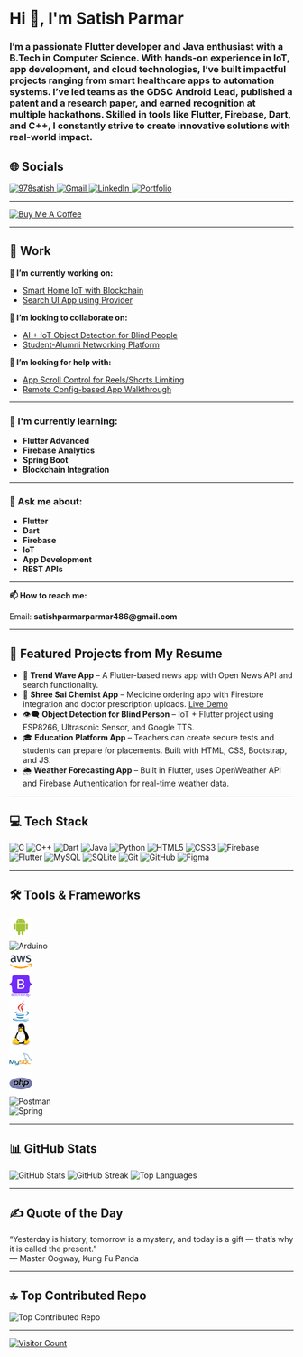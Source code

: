   <div class="container mx-auto p-4 sm:p-8 md:p-12 bg-gray-950 shadow-xl rounded-lg my-8 text-gray-100">

  <h1 class="text-4xl sm:text-5xl font-extrabold text-center text-gray-50 mb-6 flex items-center justify-center">
            Hi 👋, I'm Satish Parmar
        </h1>
        <h3 class="text-center text-lg text-gray-400 mb-8 pb-4 border-b-2 border-gray-800">
            I’m a passionate Flutter developer and Java enthusiast with a B.Tech in Computer Science. With hands-on experience in IoT, app development, and cloud technologies, I’ve built impactful projects ranging from smart healthcare apps to automation systems. I’ve led teams as the GDSC Android Lead, published a patent and a research paper, and earned recognition at multiple hackathons. Skilled in tools like Flutter, Firebase, Dart, and C++, I constantly strive to create innovative solutions with real-world impact.
        </h3>
 <!-- Socials Section -->
        <div class="mb-10">
            <h2 class="text-3xl font-bold text-gray-100 mb-4 flex items-center">
                <span class="mr-2 text-purple-400">🌐</span> Socials
            </h2>
            <div class="flex flex-wrap gap-4 justify-start">
                <a href="https://twitter.com/978satish" target="_blank">
                    <img src="https://img.shields.io/twitter/follow/978satish?logo=twitter&style=for-the-badge" alt="978satish" class="rounded-md shadow-sm"/>
                </a>
                <a href="mailto:satishparmarparmar486@gmail.com">
                    <img src="https://img.shields.io/badge/Gmail-satishparmarparmar486@gmail.com-red?style=for-the-badge&logo=gmail&logoColor=white" alt="Gmail" class="rounded-md shadow-sm"/>
                </a>
                <a href="https://www.linkedin.com/in/satish-parmar-8021a5245/">
                    <img src="https://img.shields.io/badge/LinkedIn-Satish%20Parmar-blue?style=for-the-badge&logo=linkedin&logoColor=white" alt="LinkedIn" class="rounded-md shadow-sm"/>
                </a>
                <a href="https://satishparmar1.github.io/Portfolio/">
                    <img src="https://img.shields.io/badge/Portfolio-Visit-blueviolet?style=for-the-badge&logo=githubpages&logoColor=white" alt="Portfolio" class="rounded-md shadow-sm"/>
                </a>
            </div>
        </div>
        <hr class="border-b-2 border-[#374151] mb-8 pb-4">
<!-- Buy Me A Coffee -->
        <div class="mb-10 text-center">
            <a href="https://www.buymeacoffee.com/invite/SatishParmar1" target="_blank" class="inline-block">
                <img src="https://img.shields.io/badge/Buy%20Me%20a%20Coffee-Support%20My%20Work-yellow?style=for-the-badge&logo=buy-me-a-coffee&logoColor=black" alt="Buy Me A Coffee" class="rounded-md shadow-sm"/>
            </a>
        </div>
        <hr class="border-b-2 border-[#374151] mb-8 pb-4">
        <!-- Work Section -->
        <div class="mb-10">
            <h2 class="text-3xl font-bold text-gray-100 mb-4 flex items-center">
                <span class="mr-2 text-red-500">🚀</span> Work
            </h2>
            <div class="flex flex-wrap justify-center text-left">
                <div class="m-2 p-4 max-w-sm w-full md:w-1/2 lg:w-1/3 xl:w-1/4 bg-gray-800 rounded-lg shadow-md">
                    <strong class="text-green-400">🔭 I’m currently working on:</strong><br>
                    <ul class="list-disc list-inside ml-4 mt-1 text-gray-300">
                        <li><a href="https://github.com/SatishParmar1" class="text-green-300 hover:underline">Smart Home IoT with Blockchain</a></li>
                        <li><a href="https://github.com/SatishParmar1" class="text-green-300 hover:underline">Search UI App using Provider</a></li>
                    </ul>
                </div>

  <div class="m-2 p-4 max-w-sm w-full md:w-1/2 lg:w-1/3 xl:w-1/4 bg-gray-800 rounded-lg shadow-md">
                    <strong class="text-green-400">👯 I’m looking to collaborate on:</strong><br>
                    <ul class="list-disc list-inside ml-4 mt-1 text-gray-300">
                        <li><a href="https://github.com/SatishParmar1" class="text-green-300 hover:underline">AI + IoT Object Detection for Blind People</a></li>
                        <li><a href="https://github.com/SatishParmar1" class="text-green-300 hover:underline">Student-Alumni Networking Platform</a></li>
                    </ul>
                </div>

<div class="m-2 p-4 max-w-sm w-full md:w-1/2 lg:w-1/3 xl:w-1/4 bg-gray-800 rounded-lg shadow-md">
                    <strong class="text-green-400">🤝 I’m looking for help with:</strong><br>
                    <ul class="list-disc list-inside ml-4 mt-1 text-gray-300">
                        <li><a href="https://github.com/SatishParmar1" class="text-green-300 hover:underline">App Scroll Control for Reels/Shorts Limiting</a></li>
                        <li><a href="https://github.com/SatishParmar1" class="text-green-300 hover:underline">Remote Config-based App Walkthrough</a></li>
                    </ul>
                </div>

---

### 🌱 I'm currently learning:

* **Flutter Advanced**
* **Firebase Analytics**
* **Spring Boot**
* **Blockchain Integration**

---

### 💬 Ask me about:

* **Flutter**
* **Dart**
* **Firebase**
* **IoT**
* **App Development**
* **REST APIs**

---


</div>

<div class="m-2 p-4 max-w-sm w-full md:w-1/2 lg:w-1/3 xl:w-1/4 bg-gray-800 rounded-lg shadow-md">
                    <strong class="text-green-400">📫 How to reach me:</strong><br>
                    <p class="mt-1 text-gray-300">Email: <strong class="text-green-300">satishparmarparmar486@gmail.com</strong></p>
                </div>
            </div>
        </div>
        <hr class="border-b-2 border-[#374151] mb-8 pb-4">


<div class="mb-10">
            <h2 class="text-3xl font-bold text-gray-100 mb-4 flex items-center">
                <span class="mr-2 text-pink-400">📱</span> Featured Projects from My Resume
            </h2>
            <ul class="list-disc list-inside text-gray-300 ml-4 space-y-2">
                <li>📰 <strong class="text-green-400">Trend Wave App</strong> – A Flutter-based news app with Open News API and search functionality.</li>
                <li>💊 <strong class="text-green-400">Shree Sai Chemist App</strong> – Medicine ordering app with Firestore integration and doctor prescription uploads. <a href="https://bit.ly/shreesaichemist" class="text-green-300 hover:underline" target="_blank">Live Demo</a></li>
                <li>👁️‍🗨️ <strong class="text-green-400">Object Detection for Blind Person</strong> – IoT + Flutter project using ESP8266, Ultrasonic Sensor, and Google TTS.</li>
                <li>🎓 <strong class="text-green-400">Education Platform App</strong> – Teachers can create secure tests and students can prepare for placements. Built with HTML, CSS, Bootstrap, and JS.</li>
                <li>🌦️ <strong class="text-green-400">Weather Forecasting App</strong> – Built in Flutter, uses OpenWeather API and Firebase Authentication for real-time weather data.</li>
            </ul>
        </div>
        <hr class="border-b-2 border-[#374151] mb-8 pb-4">

<div class="mb-10">
            <h2 class="text-3xl font-bold text-gray-100 mb-4 flex items-center">
                <span class="mr-2 text-indigo-400">💻</span> Tech Stack
            </h2>
            <div class="flex flex-wrap gap-3 justify-center">
                <img src="https://img.shields.io/badge/c-%2300599C.svg?style=for-the-badge&logo=c&logoColor=white" alt="C" class="rounded-md shadow-sm"/>
                <img src="https://img.shields.io/badge/c++-%2300599C.svg?style=for-the-badge&logo=c%2B%2B&logoColor=white" alt="C++" class="rounded-md shadow-sm"/>
                <img src="https://img.shields.io/badge/dart-%230175C2.svg?style=for-the-badge&logo=dart&logoColor=white" alt="Dart" class="rounded-md shadow-sm"/>
                <img src="https://img.shields.io/badge/java-%23ED8B00.svg?style=for-the-badge&logo=openjdk&logoColor=white" alt="Java" class="rounded-md shadow-sm"/>
                <img src="https://img.shields.io/badge/python-3670A0?style=for-the-badge&logo=python&logoColor=ffdd54" alt="Python" class="rounded-md shadow-sm"/>
                <img src="https://img.shields.io/badge/html5-%23E34F26.svg?style=for-the-badge&logo=html5&logoColor=white" alt="HTML5" class="rounded-md shadow-sm"/>
                <img src="https://img.shields.io/badge/css3-%231572B6.svg?style=for-the-badge&logo=css3&logoColor=white" alt="CSS3" class="rounded-md shadow-sm"/>
                <img src="https://img.shields.io/badge/firebase-%23039BE5.svg?style=for-the-badge&logo=firebase" alt="Firebase" class="rounded-md shadow-sm"/>
                <img src="https://img.shields.io/badge/Flutter-%2302569B.svg?style=for-the-badge&logo=Flutter&logoColor=white" alt="Flutter" class="rounded-md shadow-sm"/>
                <img src="https://img.shields.io/badge/mysql-4479A1.svg?style=for-the-badge&logo=mysql&logoColor=white" alt="MySQL" class="rounded-md shadow-sm"/>
                <img src="https://img.shields.io/badge/sqlite-%2307405e.svg?style=for-the-badge&logo=sqlite&logoColor=white" alt="SQLite" class="rounded-md shadow-sm"/>
                <img src="https://img.shields.io/badge/git-%23F05033.svg?style=for-the-badge&logo=git&logoColor=white" alt="Git" class="rounded-md shadow-sm"/>
                <img src="https://img.shields.io/badge/github-%23121011.svg?style=for-the-badge&logo=github&logoColor=white" alt="GitHub" class="rounded-md shadow-sm"/>
                <img src="https://img.shields.io/badge/figma-%23F24E1E.svg?style=for-the-badge&logo=figma&logoColor=white" alt="Figma" class="rounded-md shadow-sm"/>
            </div>
        </div>
        <hr class="border-b-2 border-[#374151] mb-8 pb-4">

<div class="mb-10">
            <h2 class="text-3xl font-bold text-gray-100 mb-4 flex items-center">
                <span class="mr-2 text-green-500">🛠️</span> Tools & Frameworks
            </h2>
            <div class="bg-[#1a1a1a] flex flex-wrap gap-4 justify-start p-5 rounded-lg overflow-x-auto">
                <div class="bg-[#262629] p-3 rounded-lg w-20 h-20 flex items-center justify-center flex-shrink-0">
                    <img src="https://raw.githubusercontent.com/devicons/devicon/master/icons/android/android-original-wordmark.svg" width="40" height="40" alt="Android"/>
                </div>
                <div class="bg-[#262629] p-3 rounded-lg w-20 h-20 flex items-center justify-center flex-shrink-0">
                    <img src="https://cdn.worldvectorlogo.com/logos/arduino-1.svg" width="40" height="40" alt="Arduino"/>
                </div>
                <div class="bg-[#262629] p-3 rounded-lg w-20 h-20 flex items-center justify-center flex-shrink-0">
                    <img src="https://raw.githubusercontent.com/devicons/devicon/master/icons/amazonwebservices/amazonwebservices-original-wordmark.svg" width="40" height="40" alt="AWS"/>
                </div>
                <div class="bg-[#262629] p-3 rounded-lg w-20 h-20 flex items-center justify-center flex-shrink-0">
                    <img src="https://raw.githubusercontent.com/devicons/devicon/master/icons/bootstrap/bootstrap-plain-wordmark.svg" width="40" height="40" alt="Bootstrap"/>
                </div>
                <div class="bg-[#262629] p-3 rounded-lg w-20 h-20 flex items-center justify-center flex-shrink-0">
                    <img src="https://raw.githubusercontent.com/devicons/devicon/master/icons/java/java-original.svg" width="40" height="40" alt="Java"/>
                </div>
                <div class="bg-[#262629] p-3 rounded-lg w-20 h-20 flex items-center justify-center flex-shrink-0">
                    <img src="https://raw.githubusercontent.com/devicons/devicon/master/icons/linux/linux-original.svg" width="40" height="40" alt="Linux"/>
                </div>
                <div class="bg-[#262629] p-3 rounded-lg w-20 h-20 flex items-center justify-center flex-shrink-0">
                    <img src="https://raw.githubusercontent.com/devicons/devicon/master/icons/mysql/mysql-original-wordmark.svg" width="40" height="40" alt="MySQL"/>
                </div>
                <div class="bg-[#262629] p-3 rounded-lg w-20 h-20 flex items-center justify-center flex-shrink-0">
                    <img src="https://raw.githubusercontent.com/devicons/devicon/master/icons/php/php-original.svg" width="40" height="40" alt="PHP"/>
                </div>
                <div class="bg-[#262629] p-3 rounded-lg w-20 h-20 flex items-center justify-center flex-shrink-0">
                    <img src="https://www.vectorlogo.zone/logos/getpostman/getpostman-icon.svg" width="40" height="40" alt="Postman"/>
                </div>
                <div class="bg-[#262629] p-3 rounded-lg w-20 h-20 flex items-center justify-center flex-shrink-0">
                    <img src="https://www.vectorlogo.zone/logos/springio/springio-icon.svg" width="40" height="40" alt="Spring"/>
                </div>
            </div>
        </div>
        <hr class="border-b-2 border-[#374151] mb-8 pb-4">


<div class="mb-10 text-center">
            <h2 class="text-3xl font-bold text-gray-100 mb-4 flex items-center justify-center">
                <span class="mr-2 text-teal-400">📊</span> GitHub Stats
            </h2>
            <div class="flex flex-wrap justify-center gap-4">
                <img src="https://github-readme-stats.vercel.app/api?username=SatishParmar1&theme=dark&hide_border=false&include_all_commits=true&count_private=true" alt="GitHub Stats" class="rounded-md shadow-sm"/>
                <img src="https://nirzak-streak-stats.vercel.app/?user=SatishParmar1&theme=dark&hide_border=false" alt="GitHub Streak" class="rounded-md shadow-sm"/>
                <img src="https://github-readme-stats.vercel.app/api/top-langs/?username=SatishParmar1&theme=dark&hide_border=false&layout=compact" alt="Top Languages" class="rounded-md shadow-sm"/>
            </div>
        </div>
        <hr class="border-b-2 border-[#374151] mb-8 pb-4">


 <div class="mb-10 text-center">
            <h2 class="text-3xl font-bold text-gray-100 mb-4 flex items-center justify-center">
                <span class="mr-2 text-yellow-500">✍️</span> Quote of the Day
            </h2>
            <p class="text-gray-300 italic leading-relaxed">
                “Yesterday is history, tomorrow is a mystery, and today is a gift — that’s why it is called the present.”<br/>— Master Oogway, Kung Fu Panda
            </p>
        </div>
        <hr class="border-b-2 border-[#374151] mb-8 pb-4">


 <div class="mb-10 text-center">
            <h2 class="text-3xl font-bold text-gray-100 mb-4 flex items-center justify-center">
                <span class="mr-2 text-purple-500">🔝</span> Top Contributed Repo
            </h2>
            <img src="https://github-contributor-stats.vercel.app/api?username=SatishParmar1&limit=5&theme=dark&combine_all_yearly_contributions=true" alt="Top Contributed Repo" class="rounded-md shadow-sm"/>
        </div>
        <hr class="border-b-2 border-[#374151] mb-8 pb-4">

 <div class="text-center">
            <a href="https://visitcount.itsvg.in/api?id=SatishParmar1&icon=0&color=0" target="_blank">
                <img src="https://visitcount.itsvg.in/api?id=SatishParmar1&icon=0&color=0" alt="Visitor Count" class="inline-block rounded-md shadow-sm"/>
            </a>
        </div>

</div>
